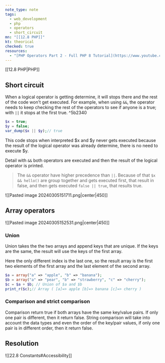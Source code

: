 ```yaml
---
note_type: note
tags:
  - web_development
  - php
  - operators
  - short_circuit
mn: "[[12.8 PHP]]"
kt: theorical
checked: true
resources:
  - "[PHP Operators Part 2 - Full PHP 8 Tutorial](https://www.youtube.com/watch?v=gCVlQdbddXY&list=PLr3d3QYzkw2xabQRUpcZ_IBk9W50M9pe-&index=14&ab_channel=ProgramWithGio)"
---
```

[[12.8 PHP|PHP]]

## Short circuit
When a logical operator is getting determine, it will stops there and the rest of the code won't get executed. For example, when using `&&`, the operator needs to keep checking the rest of the operators to see if anyone is a true; with `||` it stops at the first true.  ^5b2340

```PHP
$x = true;
$y = false;
var_dump($x || $y);// true
```

This code stops when interpreted $x and $y never gets executed because the result of the logical operator was already determine, there is no need to execute $y.

Detail with `&&` both operators are executed and then the result of the logical operator is printed. 

>The `&&` operator have higher precedence than `||`. Because of that `$x && hello()` are group together and gets executed first, that result in false, and then gets executed `false || true`, that results true. 


![[Pasted image 20240305151711.png|center|450]]
## Array operators
![[Pasted image 20240305152531.png|center|450]]

### Union
Union takes the the two arrays and append keys that are unique. If the keys are the same, the result will use the keys of the first array.

Here the only different index is the last one, so the result array is the first two elements of the first array and the last element of the second array. 
```PHP
$a = array("a" => "apple", "b" => "banana");
$b = array("a" => "pear", "b" => "strawberry", "c" => "cherry");
$c = $a + $b; // Union of $a and $b
print_r($c);// Array ( [a]=> apple [b]=> banana [c]=> cherry )
```
### Comparison and strict comparison
Comparison return true if both arrays have the same key/value pairs. If only one pair is different, then it return false. String comparison will take into account the data types and even the order of the key/pair values, if only one pair is in different order, then it return false. 

## Resolution
![[22.8 Constants#Accessibility]]